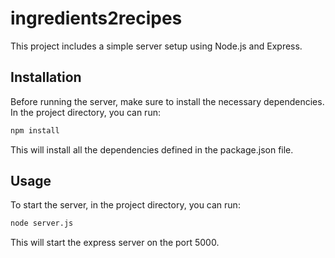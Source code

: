 # ingredients2recipes

This project includes a simple server setup using Node.js and Express.

## Installation

Before running the server, make sure to install the necessary dependencies. In the project directory, you can run:

```bash
npm install
```
This will install all the dependencies defined in the package.json file.

## Usage
To start the server, in the project directory, you can run:

```bash
node server.js
```
This will start the express server on the port 5000.

